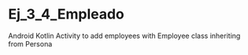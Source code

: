 # Ej_3_4_Empleado
Android Kotlin Activity to add employees with Employee class inheriting from Persona
